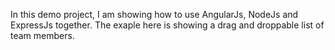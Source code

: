 In this demo project, I am showing how to use AngularJs, NodeJs and ExpressJs together. The exaple here is showing a drag and droppable list of team members.

